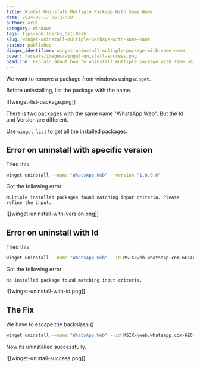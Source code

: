 ```yaml
---
title: WinGet Uninstall Multiple Package With Same Name
date: 2024-08-17 06:27:00
author: arul
category: Windows
tags: Tips-and-Tricks,Git-Bash
slug: winget-uninstall-multiple-package-with-same-name
status: published
disqus_identifier: winget-uninstall-multiple-package-with-same-name
cover: /assets/images/winget-unistall-success.png
headline: Explain about how to uninstall multiple package with same name using winget. Solving the error on uninstall with specific version and Id.
---
```

We want to remove a package from windows using `winget`.

Before uninstalling, list the package with the name.

![[winget-list-package.png]]

There is two packages with the same name "WhatsApp Web". But the Id and Version are different.

Use `winget list` to get all the installed packages.
## Error on uninstall with specific version

Tried this

```bash
winget uninstall --name "WhatsApp Web" --version "1.0.0.0"
```

Got the following error

```
Multiple installed packages found matching input criteria. Please refine the input.
```

![[winget-uninstall-with-version.png]]
## Error on uninstall with Id

Tried this

```bash
winget uninstall --name "WhatsApp Web" --id MSIX\web.whatsapp.com-6EC4871F_1.0.0.0_neutral__910631y4v73xw
```

Got the following error

```
No installed package found matching input criteria.
```

![[winget-uninstall-with-id.png]]
## The Fix

We have to escape the backslash (\)

```bash
winget uninstall --name "WhatsApp Web" --id MSIX\\web.whatsapp.com-6EC4871F_1.0.0.0_neutral__910631y4v73xw
```

Now its uninstalled successfully.

![[winget-unistall-success.png]]

